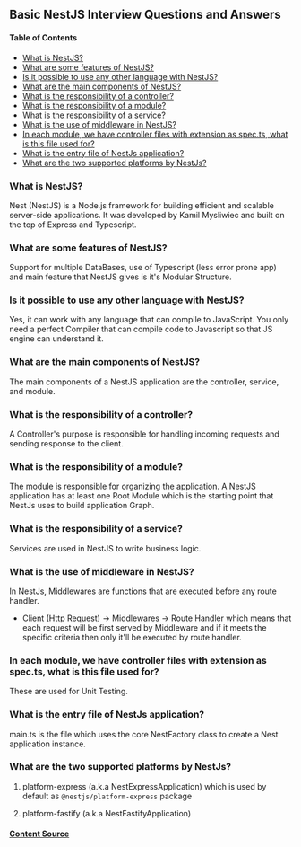 ## Basic NestJS Interview Questions and Answers

#### Table of Contents

- [What is NestJS?](#what-is-nestjs)
- [What are some features of NestJS?](#what-are-some-features-of-nestjs)
- [Is it possible to use any other language with NestJS?](#is-it-possible-to-use-any-other-language-with-nestjs)
- [What are the main components of NestJS?](#what-are-the-main-components-of-nestjs)
- [What is the responsibility of a controller?](#what-is-the-responsibility-of-a-controller)
- [What is the responsibility of a module?](#what-is-the-responsibility-of-a-module)
- [What is the responsibility of a service?](#what-is-the-responsibility-of-a-service)
- [What is the use of middleware in NestJS?](#what-is-the-use-of-middleware-in-nestjs)
- [In each module, we have controller files with extension as spec.ts, what is this file used for?](#in-each-module-we-have-controller-files-with-extension-as-spects-what-is-this-file-used-for)
- [What is the entry file of NestJs application?](#what-is-the-entry-file-of-nestjs-application)
- [What are the two supported platforms by NestJs?](#what-are-the-two-supported-platforms-by-nestjs)

### What is NestJS?

Nest (NestJS) is a Node.js framework for building efficient and scalable
server-side applications. It was developed by Kamil Mysliwiec and built on the
top of Express and Typescript.

### What are some features of NestJS?

Support for multiple DataBases, use of Typescript (less error prone app) and
main feature that NestJS gives is it's Modular Structure.

### Is it possible to use any other language with NestJS?

Yes, it can work with any language that can compile to JavaScript. You only need
a perfect Compiler that can compile code to Javascript so that JS engine can
understand it.

### What are the main components of NestJS?

The main components of a NestJS application are the controller, service, and
module.

### What is the responsibility of a controller?

A Controller's purpose is responsible for handling incoming requests and sending
response to the client.

### What is the responsibility of a module?

The module is responsible for organizing the application. A NestJS application
has at least one Root Module which is the starting point that NestJs uses to
build application Graph.

### What is the responsibility of a service?

Services are used in NestJS to write business logic.

### What is the use of middleware in NestJS?

In NestJs, Middlewares are functions that are executed before any route handler.

- Client (Http Request) -> Middlewares -> Route Handler which means that each
  request will be first served by Middleware and if it meets the specific
  criteria then only it'll be executed by route handler.

### In each module, we have controller files with extension as spec.ts, what is this file used for?

These are used for Unit Testing.

### What is the entry file of NestJs application?

main.ts is the file which uses the core NestFactory class to create a Nest
application instance.

### What are the two supported platforms by NestJs?

1. platform-express (a.k.a NestExpressApplication) which is used by default as
   `@nestjs/platform-express` package

2. platform-fastify (a.k.a NestFastifyApplication)

#### [Content Source](https://www.shanumittal.com/blogs/technology/nestjs-interview-questions-answers)
